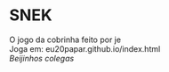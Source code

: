 # <b>SNEK</b>
O jogo da cobrinha feito por je
<br>
Joga em: eu20papar.github.io/index.html
<br>
<i>Beijinhos colegas</i>